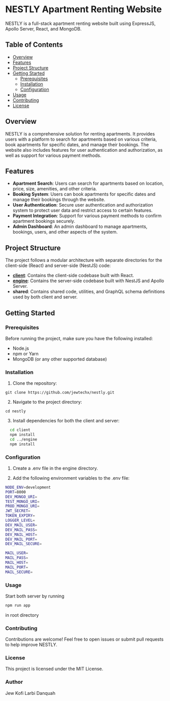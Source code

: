 # NESTLY Apartment Renting Website

NESTLY is a full-stack apartment renting website built using ExpressJS, Apollo Server, React, and MongoDB.

## Table of Contents

- [Overview](#overview)
- [Features](#features)
- [Project Structure](#project-structure)
- [Getting Started](#getting-started)
  - [Prerequisites](#prerequisites)
  - [Installation](#installation)
  - [Configuration](#configuration)
- [Usage](#usage)
- [Contributing](#contributing)
- [License](#license)

## Overview

NESTLY is a comprehensive solution for renting apartments. It provides users with a platform to search for apartments based on various criteria, book apartments for specific dates, and manage their bookings. The website also includes features for user authentication and authorization, as well as support for various payment methods.

## Features

- **Apartment Search**: Users can search for apartments based on location, price, size, amenities, and other criteria.
- **Booking System**: Users can book apartments for specific dates and manage their bookings through the website.
- **User Authentication**: Secure user authentication and authorization system to protect user data and restrict access to certain features.
- **Payment Integration**: Support for various payment methods to confirm apartment bookings securely.
- **Admin Dashboard**: An admin dashboard to manage apartments, bookings, users, and other aspects of the system.

## Project Structure

The project follows a modular architecture with separate directories for the client-side (React) and server-side (NestJS) code:

- **[client](client/README.md)**: Contains the client-side codebase built with React.
- **[engine](engine/README.md)**: Contains the server-side codebase built with NestJS and Apollo Server.
- **shared**: Contains shared code, utilities, and GraphQL schema definitions used by both client and server.

## Getting Started

### Prerequisites

Before running the project, make sure you have the following installed:

- Node.js
- npm or Yarn
- MongoDB (or any other supported database)

### Installation

1. Clone the repository:

`git clone https://github.com/jewtechx/nestly.git`

2. Navigate to the project directory:

`cd nestly`

3. Install dependencies for both the client and server:

```bash
  cd client
  npm install
  cd ../engine
  npm install
```

### Configuration

1. Create a .env file in the engine directory.

2. Add the following environment variables to the .env file:

```bash
NODE_ENV=development
PORT=8000
DEV_MONGO_URI=
TEST_MONGO_URI=
PROD_MONGO_URI=
JWT_SECRET=
TOKEN_EXPIRY=
LOGGER_LEVEL=
DEV_MAIL_USER=
DEV_MAIL_PASS=
DEV_MAIL_HOST=
DEV_MAIL_PORT=
DEV_MAIL_SECURE=

MAIL_USER=
MAIL_PASS=
MAIL_HOST=
MAIL_PORT=
MAIL_SECURE=
```

### Usage

Start both server by running 

```bash
npm run app
```

in root directory

### Contributing

Contributions are welcome! Feel free to open issues or submit pull requests to help improve NESTLY.

### License

This project is licensed under the MIT License.

### Author

Jew Kofi Larbi Danquah
